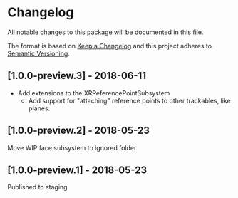 # Changelog
All notable changes to this package will be documented in this file.

The format is based on [Keep a Changelog](http://keepachangelog.com/en/1.0.0/)
and this project adheres to [Semantic Versioning](http://semver.org/spec/v2.0.0.html).

## [1.0.0-preview.3] - 2018-06-11
- Add extensions to the XRReferencePointSubsystem
    - Add support for "attaching" reference points to other trackables, like planes.

## [1.0.0-preview.2] - 2018-05-23
Move WIP face subsystem to ignored folder

## [1.0.0-preview.1] - 2018-05-23
Published to staging
